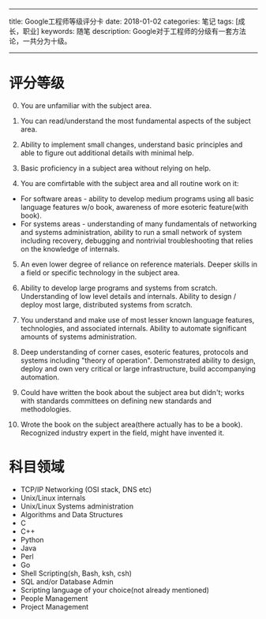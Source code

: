 
---

title: Google工程师等级评分卡
date: 2018-01-02
categories: 笔记
tags: [成长，职业]
keywords: 随笔
description: Google对于工程师的分级有一套方法论，一共分为十级。

---


<!--more-->

# 评分等级

0. You are unfamiliar with the subject area.

1. You can read/understand the most fundamental aspects of the subject area.

2. Ability to implement small changes, understand basic principles and able to figure out additional details with minimal help.

3. Basic proficiency in a subject area without relying on help.

4. You are comfirtable with the subject area and all routine work on it:

- For software areas - ability to develop medium programs using all basic language features w/o book, awareness of more esoteric feature(with book).
- For systems areas - understanding of many fundamentals of networking and systems administration, ability to run a small network of system including recovery, debugging and nontrivial troubleshooting that relies on the knowledge of internals.
    
5. An even lower degree of reliance on reference materials. Deeper skills in a field or specific technology in the subject area.

6. Ability to develop large programs and systems from scratch. Understanding of low level details and internals. Ability to design / deploy most large, distributed systems from scratch.

7. You understand and make use of most lesser known language features, technologies, and associated internals. Ability to automate significant amounts of systems administration.
8. Deep understanding of corner cases, esoteric features, protocols and systems including "theory of operation". Demonstrated ability to design, deploy and own very critical or large infrastructure, build accompanying automation.
9. Could have written the book about the subject area but didn't; works with standards committees on defining new standards and methodologies.
10. Wrote the book on the subject area(there actually has to be a book). Recognized industry expert in the field, might have invented it.
 
# 科目领域
- TCP/IP Networking (OSI stack, DNS etc)
- Unix/Linux internals
- Unix/Linux Systems administration
- Algorithms and Data Structures
- C
- C++
- Python
- Java
- Perl
- Go
- Shell Scripting(sh, Bash, ksh, csh)
- SQL and/or Database Admin
- Scripting language of your choice(not already mentioned)
- People Management
- Project Management
<!--stackedit_data:
eyJoaXN0b3J5IjpbLTYwMDAxNTEyMl19
-->